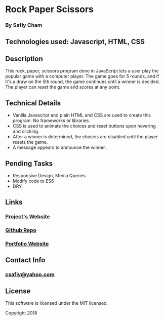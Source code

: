 # Rock Paper Scissors
### By Safiy Cham

## Technologies used: Javascript, HTML, CSS

## Description

This rock, paper, scissors program done in JavaScript lets a user play the popular game with a computer player. The game goes for 5 rounds, and if it's a draw on the 5th round, the game continues until a winner is decided. The player can reset the game and scores at any point.

## Technical Details

* Vanilla Javascript and plain HTML and CSS are used to create this program. No frameworks or libraries.
* CSS is used to animate the choices and reset buttons upon hovering and clicking.
* After a winner is determined, the choices are disabled until the player resets the game.
* A message appears to announce the winner.

## Pending Tasks

* Responsive Design, Media Queries
* Modify code to ES6
* DRY

## Links

### [Project's Website](https://safiyc.github.io/Rock-Paper-Scissors)

### [Github Repo](https://github.com/safiyc/Rock-Paper-Scissors.git)

### [Portfolio Website](http://www.safiycham.com/)

## Contact Info

### csafiy@yahoo.com

## License

This software is licensed under the MIT licensed.

Copyright 2018